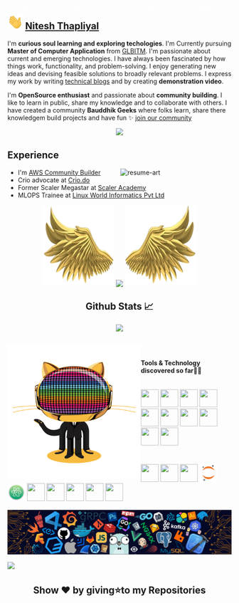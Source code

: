 ## ![Hello](Hello.gif) <img src="https://github.com/ABSphreak/ABSphreak/blob/master/gifs/Hi.gif" width="35px"> [Nitesh Thapliyal ](https://nitesh-thapliyal.tech) 

<!-- [<img src = "https://img.shields.io/badge/twitter-%2320A1F1.svg?&style=for-the-badge&logo=twitter&logoColor=white">](https://twitter.com/Bauddhik_Geek) 
[<img src="https://img.shields.io/badge/linkedin-%230077B5.svg?&style=for-the-badge&logo=linkedin&logoColor=white" />](https://www.linkedin.com/in/nitesh-thapliyal-4403a1135/)
 [<img src="https://img.shields.io/badge/Dev-%23292929.svg?&style=for-the-badge&logo=Dev&logoColor=white" />](https://dev.to/niteshthapliyal)  -->


I'm <b>curious soul learning and exploring techologies</b>. I'm Currently pursuing <b>Master of Computer Application</b> from [GLBITM](https://www.glbitm.org). I'm passionate about current and emerging technologies. I have always been fascinated by how things work, functionality, and problem-solving. I enjoy generating new ideas and devising feasible solutions to broadly relevant problems. I express my work by writing [technical blogs](https://dev.to/niteshthapliyal) and by creating <b>demonstration video</b>.
<br/>

I'm <b>OpenSource enthusiast</b> and passionate about <b>community building</b>. I like to learn in public, share my knowledge and to collaborate with others. I have created a community <b>Bauddhik Geeks</b> where folks learn, share there knowledgem build projects and have fun ✨
[join our community](https://github.com/Bauddhik-Geeks)
<br>


<p align="center">
<img src="https://media.discordapp.net/attachments/891936469365690399/897550580912894003/Blue_Yellow_3D_Shapes_General_Twitch_Banner_3.gif" height="100px"/>
</p>


<h2>Experience</h2>

- I'm [AWS Community Builder](https://aws.amazon.com/developer/community/community-builders/) <a href="https://drive.google.com/file/d/1q4cbdKKdE-CryS_MGnI-SKVl2zMlAQKU/view?usp=sharing"><img align="right" src="https://i.ibb.co/1RXq4NB/resume-art-rounded-corners.png" alt="resume-art" width="250px"></a>
- Crio advocate at [Crio.do](https://www.crio.do/)
- Former Scaler Megastar at [Scaler Academy](https://www.scaler.com/academy)
- MLOPS Trainee at [Linux World Informatics Pvt Ltd](https://www.linuxworldindia.org/)




<p align="center">
  <a>
   <img height="180" width="160" src="https://github.com/Nitesh-thapliyal/Nitesh-thapliyal/blob/main/left.png">
   <img align="center" src="https://github-readme-streak-stats.herokuapp.com/?user=Nitesh-thapliyal&theme=dark&hide_border=true"/>
   <img height="180" width="160" src="https://github.com/Nitesh-thapliyal/Nitesh-thapliyal/blob/main/right.png">
</p>
 
<h2><summary align="center">Github Stats 📈</summary></h2>
<p align="center">
<img align="center" src="https://newgithub-readme-stats.vercel.app/api?username=Nitesh-thapliyal&show_icons=true&count_private=true&theme=radical">
</p>
<br>
<img align="left" height="300" width="300" src="https://github.com/Nitesh-thapliyal/Nitesh-thapliyal/blob/main/cool2.gif">
<br/>

**Tools & Technology discovered so far👨‍💻**  
<br/>
<br/>
<code><img height="40" width="40" src="https://upload.wikimedia.org/wikipedia/commons/thumb/5/5c/AWS_Simple_Icons_AWS_Cloud.svg/1280px-AWS_Simple_Icons_AWS_Cloud.svg.png"></code>
<code><img height="40" width="40" src="https://img.icons8.com/color/452/azure-1.png"></code>
<code><img height="40" width="40" src="https://www.gstatic.com/devrel-devsite/prod/v9d82702993bc22f782b7874a0f933b5e39c1f0889acab7d1fce0d6deb8e0f63d/cloud/images/favicons/onecloud/apple-icon.png"></code>
<code><img height="40" width="40" src="https://www.docker.com/sites/default/files/d8/2019-07/vertical-logo-monochromatic.png"></code>
<code><img height="40" width="40" src="https://provato-cdn.azureedge.net/www-provato/2020/11/kubernetes.png"></code>
<code><img height="40" width="40" src="https://upload.wikimedia.org/wikipedia/commons/thumb/2/24/Ansible_logo.svg/1200px-Ansible_logo.svg.png"></code>
<code><img height="40" width="40" src="https://img.icons8.com/color/50/000000/python--v1.png"></code>
<code><img height="40" width="40" src="https://cdn.iconscout.com/icon/free/png-256/css-131-722685.png"></code>
<code><img height="40" width="40" src="https://provato-cdn.azureedge.net/www-provato/2020/11/kubernetes.png"></code>
<code><img height="40" width="40" src="https://upload.wikimedia.org/wikipedia/commons/thumb/2/24/Ansible_logo.svg/1200px-Ansible_logo.svg.png"></code>
#
<code><img height="40" width="40" src="https://upload.wikimedia.org/wikipedia/commons/thumb/3/3f/Git_icon.svg/1024px-Git_icon.svg.png"></code>
<code><img height="40" width="40" src="http://pngimg.com/uploads/github/github_PNG72.png"></code>
<code><img height="40" width="40" src="https://cdn.freebiesupply.com/logos/thumbs/2x/hadoop-logo.png"></code>
<code><img height="40" width="40" src="https://raw.githubusercontent.com/github/explore/80688e429a7d4ef2fca1e82350fe8e3517d3494d/topics/jupyter-notebook/jupyter-notebook.png"></code>
<code><img height="40" width="40" src="https://raw.githubusercontent.com/github/explore/80688e429a7d4ef2fca1e82350fe8e3517d3494d/topics/atom/atom.png"></code>
<code><img height="40" width="40" src="https://upload.wikimedia.org/wikipedia/commons/thumb/9/9a/Visual_Studio_Code_1.35_icon.svg/1024px-Visual_Studio_Code_1.35_icon.svg.png"></code>
<code><img height="40" width="40" src="https://upload.wikimedia.org/wikipedia/commons/thumb/9/9f/Vimlogo.svg/544px-Vimlogo.svg.png"></code>
<code><img height="40" width="40" src="https://avatars.githubusercontent.com/u/33972111?s=280&v=4"></code>
<code><img height="40" width="40" src="https://upload.wikimedia.org/wikipedia/commons/f/fc/Eucalyp-Deus_Linux.png"></code>
<code><img height="40" width="40" src="https://cdn.iconscout.com/icon/free/png-512/mongodb-3-1175138.png"></code>
<br>
<br>
![](https://github.com/Nitesh-thapliyal/Nitesh-thapliyal/blob/main/footer.png)

![](https://visitor-badge.glitch.me/badge?page_id=Nitesh-thapliyal.Nitesh-thapliyal)

<h2 align="center">Show ❤ by giving⭐to my Repositories</h2>

